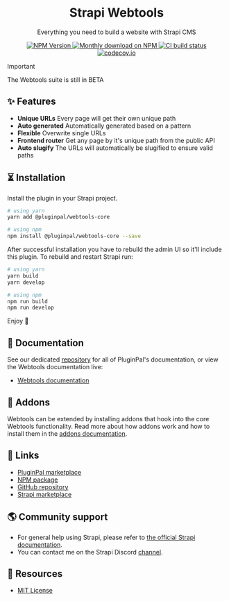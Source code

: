 <div align="center">
<h1>Strapi Webtools</h1>
	
<p style="margin-top: 0;">Everything you need to build a website with Strapi CMS</p>
	
<p>
  <a href="https://www.npmjs.org/package/@pluginpal/webtools-core">
    <img src="https://img.shields.io/npm/v/@pluginpal/webtools-core/latest.svg" alt="NPM Version" />
  </a>
  <a href="https://www.npmjs.org/package/@pluginpal/webtools-core">
    <img src="https://img.shields.io/npm/dm/@pluginpal/webtools-core" alt="Monthly download on NPM" />
  </a>
  <a href="https://codecov.io/gh/pluginpal/strapi-webtools">
    <img src="https://img.shields.io/github/actions/workflow/status/pluginpal/strapi-webtools/tests.yml?branch=master" alt="CI build status" />
  </a>
  <a href="https://codecov.io/gh/pluginpal/strapi-webtools">
    <img src="https://codecov.io/gh/pluginpal/strapi-webtools/coverage.svg?branch=master" alt="codecov.io" />
  </a>
</p>
	
</div>

> [!IMPORTANT]  
> The Webtools suite is still in BETA

## ✨ Features

- **Unique URLs** Every page will get their own unique path
- **Auto generated** Automatically generated based on a pattern
- **Flexible** Overwrite single URLs
- **Frontend router** Get any page by it's unique path from the public API
- **Auto slugify** The URLs will automatically be slugified to ensure valid paths

## ⏳ Installation

Install the plugin in your Strapi project.

```bash
# using yarn
yarn add @pluginpal/webtools-core

# using npm
npm install @pluginpal/webtools-core --save
```

After successful installation you have to rebuild the admin UI so it'll include this plugin. To rebuild and restart Strapi run:

```bash
# using yarn
yarn build
yarn develop

# using npm
npm run build
npm run develop
```

Enjoy 🎉

## 📓 Documentation

See our dedicated [repository](https://github.com/pluginpal/docs) for all of PluginPal's documentation, or view the Webtools documentation live:

- [Webtools documentation](https://docs.pluginpal.io/webtools)

## 🔌 Addons

Webtools can be extended by installing addons that hook into the core Webtools functionality. Read more about how addons work and how to install them in the [addons documentation](https://docs.pluginpal.io/webtools/addons).

## 🔗 Links

- [PluginPal marketplace](https://www.pluginpal.io/plugin/webtools)
- [NPM package](https://www.npmjs.com/package/pluginpal/webtools-core)
- [GitHub repository](https://github.com/pluginpal/strapi-webtools)
- [Strapi marketplace](https://market.strapi.io/plugins/@pluginpal-webtools-core)

## 🌎 Community support

- For general help using Strapi, please refer to [the official Strapi documentation](https://strapi.io/documentation/).
- You can contact me on the Strapi Discord [channel](https://discord.strapi.io/).

## 📝 Resources

- [MIT License](https://github.com/pluginpal/strapi-webtools/blob/master/LICENSE.md)
